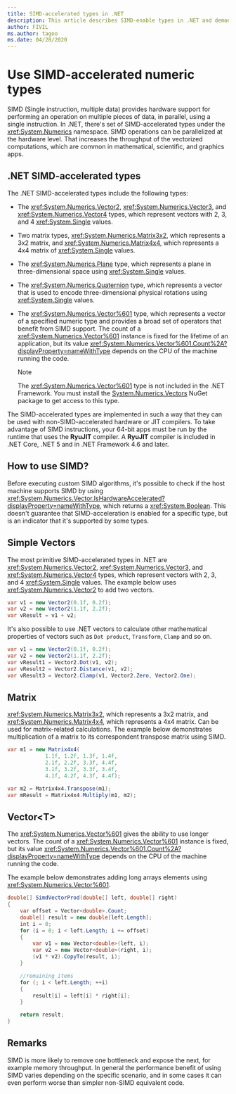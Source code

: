 ```yaml
---
title: SIMD-accelerated types in .NET
description: This article describes SIMD-enable types in .NET and demonstrates how to use hardware SIMD operations in C# and .NET.
author: FIVIL
ms.author: tagoo
ms.date: 04/28/2020
---
```


# Use SIMD-accelerated numeric types

SIMD (Single instruction, multiple data) provides hardware support for performing an operation on multiple pieces of data, in parallel, using a single instruction. In .NET, there's set of SIMD-accelerated types under the <xref:System.Numerics> namespace. SIMD operations can be parallelized at the hardware level. That increases the throughput of the vectorized computations, which are common in mathematical, scientific, and graphics apps.

## .NET SIMD-accelerated types

The .NET SIMD-accelerated types include the following types:

- The <xref:System.Numerics.Vector2>, <xref:System.Numerics.Vector3>, and <xref:System.Numerics.Vector4> types, which represent vectors with 2, 3, and 4 <xref:System.Single> values.

- Two matrix types, <xref:System.Numerics.Matrix3x2>, which represents a 3x2 matrix, and <xref:System.Numerics.Matrix4x4>, which represents a 4x4 matrix of <xref:System.Single> values.

- The <xref:System.Numerics.Plane> type, which represents a plane in three-dimensional space using <xref:System.Single> values.

- The <xref:System.Numerics.Quaternion> type, which represents a vector that is used to encode three-dimensional physical rotations using <xref:System.Single> values.

- The <xref:System.Numerics.Vector%601> type, which represents a vector of a specified numeric type and provides a broad set of operators that benefit from SIMD support. The count of a <xref:System.Numerics.Vector%601> instance is fixed for the lifetime of an application, but its value <xref:System.Numerics.Vector%601.Count%2A?displayProperty=nameWithType> depends on the CPU of the machine running the code.

  > [!NOTE]
  > The <xref:System.Numerics.Vector%601> type is not included in the .NET Framework. You must install the [System.Numerics.Vectors](https://www.nuget.org/packages/System.Numerics.Vectors) NuGet package to get access to this type.
  
The SIMD-accelerated types are implemented in such a way that they can be used with non-SIMD-accelerated hardware or JIT compilers. To take advantage of SIMD instructions, your 64-bit apps must be run by the runtime that uses the **RyuJIT** compiler. A **RyuJIT** compiler is included in .NET Core, .NET 5 and in .NET Framework 4.6 and later.
## How to use SIMD?

Before executing custom SIMD algorithms, it's possible to check if the host machine supports SIMD by using <xref:System.Numerics.Vector.IsHardwareAccelerated?displayProperty=nameWithType>, which returns a <xref:System.Boolean>. This doesn't guarantee that SIMD-acceleration is enabled for a specific type, but is an indicator that it's supported by some types.

## Simple Vectors

The most primitive SIMD-accelerated types in .NET are <xref:System.Numerics.Vector2>, <xref:System.Numerics.Vector3>, and <xref:System.Numerics.Vector4> types, which represent vectors with 2, 3, and 4 <xref:System.Single> values. The example below uses <xref:System.Numerics.Vector2> to add two vectors.

```csharp
var v1 = new Vector2(0.1f, 0.2f);
var v2 = new Vector2(1.1f, 2.2f);
var vResult = v1 + v2;
```

It's also possible to use .NET vectors to calculate other mathematical properties of vectors such as `Dot product`, `Transform`, `Clamp` and so on.

```csharp
var v1 = new Vector2(0.1f, 0.2f);
var v2 = new Vector2(1.1f, 2.2f);
var vResult1 = Vector2.Dot(v1, v2);
var vResult2 = Vector2.Distance(v1, v2);
var vResult3 = Vector2.Clamp(v1, Vector2.Zero, Vector2.One);
```

## Matrix

<xref:System.Numerics.Matrix3x2>, which represents a 3x2 matrix, and <xref:System.Numerics.Matrix4x4>, which represents a 4x4 matrix. Can be used for matrix-related calculations. The example below demonstrates multiplication of a matrix to its correspondent transpose matrix using SIMD.

```csharp
var m1 = new Matrix4x4(
            1.1f, 1.2f, 1.3f, 1.4f,
            2.1f, 2.2f, 3.3f, 4.4f,
            3.1f, 3.2f, 3.3f, 3.4f,
            4.1f, 4.2f, 4.3f, 4.4f);

var m2 = Matrix4x4.Transpose(m1);
var mResult = Matrix4x4.Multiply(m1, m2);
```

## Vector\<T>

The <xref:System.Numerics.Vector%601> gives the ability to use longer vectors. The count of a <xref:System.Numerics.Vector%601> instance is fixed, but its value <xref:System.Numerics.Vector%601.Count%2A?displayProperty=nameWithType> depends on the CPU of the machine running the code.

The example below demonstrates adding long arrays elements using <xref:System.Numerics.Vector%601>.

```csharp
double[] SimdVectorProd(double[] left, double[] right)
{
    var offset = Vector<double>.Count;
    double[] result = new double[left.Length];
    int i = 0;
    for (i = 0; i < left.Length; i += offset)
    {
        var v1 = new Vector<double>(left, i);
        var v2 = new Vector<double>(right, i);
        (v1 * v2).CopyTo(result, i);
    }

    //remaining items
    for (; i < left.Length; ++i)
    {
        result[i] = left[i] * right[i];
    }

    return result;
}
```

## Remarks

SIMD is more likely to remove one bottleneck and expose the next, for example memory throughput. In general the performance benefit of using SIMD varies depending on the specific scenario, and in some cases it can even perform worse than simpler non-SIMD equivalent code.
